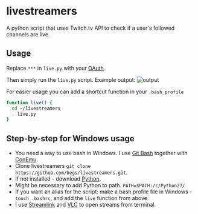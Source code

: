 # livestreamers
A python script that uses Twitch.tv API to check if a user's followed channels are live.

## Usage
Replace ```***``` in ```live.py``` with your [OAuth](https://twitchapps.com/tmi/). 

Then simply run the ```live.py``` script. Example output:
![output](https://puu.sh/ysDHl/533d20b5df.png)


For easier usage you can add a shortcut function in your ```.bash_profile```
```bash
function live() {
  cd ~/livestreamers
  . live.py
}
```
## Step-by-step for Windows usage
* You need a way to use bash in Windows. I use [Git Bash](https://git-scm.com/downloads) together with [ConEmu](https://conemu.github.io/).
* Clone livestreamers ```git clone https://github.com/begs/livestreamers.git```.
* If not installed - download [Python](https://www.python.org/download/releases/2.7/).
* Might be necessary to add Python to path. ```PATH=$PATH:/c/Python27/```
* If you want an alias for the script: make a bash profile file in Windows - ```touch .bashrc```, and add the ```live``` function from above.
* I use [Streamlink](https://github.com/streamlink/streamlink/releases) and [VLC](https://www.videolan.org/vlc/download-windows.nb.html) to open streams from terminal.
